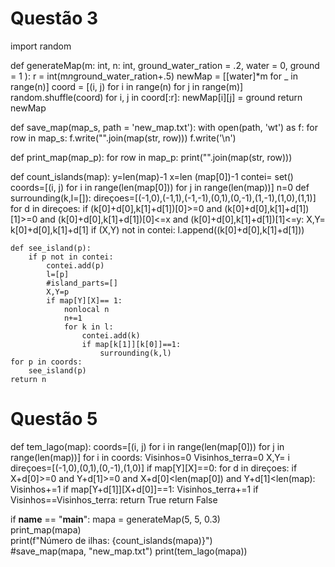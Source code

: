 # Questão 3

import random


def generateMap(m: int, n: int, ground_water_ration = .2, water = 0, ground = 1 ):
    r = int(m*n*ground_water_ration+.5)
    newMap = [[water]*m for _ in range(n)]
    coord = [(i, j) for i in range(n) for j in range(m)]
    random.shuffle(coord)
    for i, j in coord[:r]:
        newMap[i][j] = ground
    return newMap

def save_map(map_s, path = 'new_map.txt'):
    with open(path, 'wt') as f:
        for row in map_s:
            f.write("".join(map(str, row)))
            f.write('\n')

def print_map(map_p):
    for row in map_p:
        print("".join(map(str, row)))


def count_islands(map):
    y=len(map)-1
    x=len (map[0])-1
    contei= set()
    coords=[(i, j) for i in range(len(map[0])) for j in range(len(map))]
    n=0
    def surrounding(k,l=[]):
        direçoes=[(-1,0),(-1,1),(-1,-1),(0,1),(0,-1),(1,-1),(1,0),(1,1)]
        for d in direçoes:
            if (k[0]+d[0],k[1]+d[1])[0]>=0 and (k[0]+d[0],k[1]+d[1])[1]>=0 and (k[0]+d[0],k[1]+d[1])[0]<=x and (k[0]+d[0],k[1]+d[1])[1]<=y:
                X,Y= k[0]+d[0],k[1]+d[1]
                if (X,Y) not in contei:
                    l.append((k[0]+d[0],k[1]+d[1]))

    def see_island(p):
        if p not in contei:
            contei.add(p)
            l=[p]
            #island_parts=[]
            X,Y=p
            if map[Y][X]== 1:
                nonlocal n
                n+=1
                for k in l:
                    contei.add(k)
                    if map[k[1]][k[0]]==1:
                        surrounding(k,l)
    for p in coords:
        see_island(p)
    return n


# Questão 5
def tem_lago(map):
    coords=[(i, j) for i in range(len(map[0])) for j in range(len(map))]
    for i in coords:
        Visinhos=0
        Visinhos_terra=0
        X,Y= i
        direçoes=[(-1,0),(0,1),(0,-1),(1,0)]
        if map[Y][X]==0:
            for d in direçoes:
                if X+d[0]>=0 and Y+d[1]>=0 and X+d[0]<len(map[0]) and Y+d[1]<len(map):
                    Visinhos+=1
                    if map[Y+d[1]][X+d[0]]==1:
                        Visinhos_terra+=1
            if Visinhos==Visinhos_terra:
                return True
    return False


if __name__ == "__main__":
    mapa = generateMap(5, 5, 0.3)  
    print_map(mapa)  
    print(f"Número de ilhas: {count_islands(mapa)}")  
    #save_map(mapa, "new_map.txt")
    print(tem_lago(mapa))
